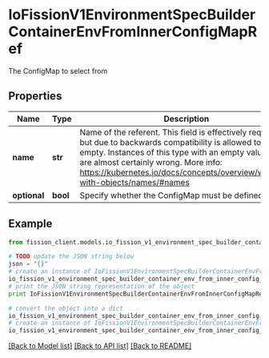 # IoFissionV1EnvironmentSpecBuilderContainerEnvFromInnerConfigMapRef

The ConfigMap to select from

## Properties

Name | Type | Description | Notes
------------ | ------------- | ------------- | -------------
**name** | **str** | Name of the referent. This field is effectively required, but due to backwards compatibility is allowed to be empty. Instances of this type with an empty value here are almost certainly wrong. More info: https://kubernetes.io/docs/concepts/overview/working-with-objects/names/#names | [optional] 
**optional** | **bool** | Specify whether the ConfigMap must be defined | [optional] 

## Example

```python
from fission_client.models.io_fission_v1_environment_spec_builder_container_env_from_inner_config_map_ref import IoFissionV1EnvironmentSpecBuilderContainerEnvFromInnerConfigMapRef

# TODO update the JSON string below
json = "{}"
# create an instance of IoFissionV1EnvironmentSpecBuilderContainerEnvFromInnerConfigMapRef from a JSON string
io_fission_v1_environment_spec_builder_container_env_from_inner_config_map_ref_instance = IoFissionV1EnvironmentSpecBuilderContainerEnvFromInnerConfigMapRef.from_json(json)
# print the JSON string representation of the object
print IoFissionV1EnvironmentSpecBuilderContainerEnvFromInnerConfigMapRef.to_json()

# convert the object into a dict
io_fission_v1_environment_spec_builder_container_env_from_inner_config_map_ref_dict = io_fission_v1_environment_spec_builder_container_env_from_inner_config_map_ref_instance.to_dict()
# create an instance of IoFissionV1EnvironmentSpecBuilderContainerEnvFromInnerConfigMapRef from a dict
io_fission_v1_environment_spec_builder_container_env_from_inner_config_map_ref_form_dict = io_fission_v1_environment_spec_builder_container_env_from_inner_config_map_ref.from_dict(io_fission_v1_environment_spec_builder_container_env_from_inner_config_map_ref_dict)
```
[[Back to Model list]](../README.md#documentation-for-models) [[Back to API list]](../README.md#documentation-for-api-endpoints) [[Back to README]](../README.md)


